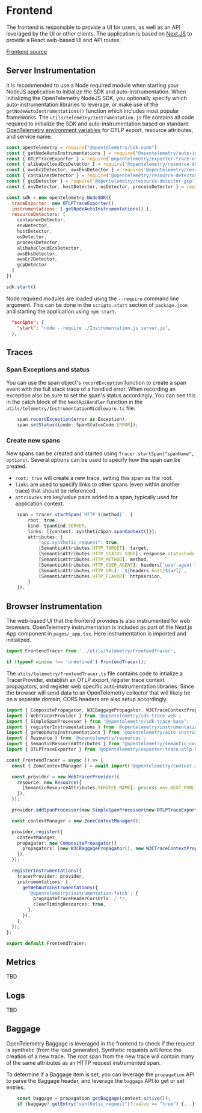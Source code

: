 # Frontend

The frontend is responsible to provide a UI for users, as well
as an API leveraged by the UI or other clients. The application is based on
[Next.JS](https://nextjs.org/) to provide a React web-based UI and API routes.

[Frontend source](../../src/frontend/)

## Server Instrumentation

It is recommended to use a Node required module when starting your NodeJS
application to initialize the SDK and auto-instrumentation. When initializing
the OpenTelemetry NodeJS SDK, you optionally specify which auto-instrumentation
libraries to leverage, or make use of the `getNodeAutoInstrumentations()`
function which includes most popular frameworks. The `utils/telemetry/Instrumentation.js`
file contains all code required to initialize the SDK and auto-instrumentation
based on standard [OpenTelemetry environment variables](https://github.com/open-telemetry/opentelemetry-specification/blob/main/specification/sdk-environment-variables.md)
for OTLP export, resource attributes, and service name.

```javascript
const opentelemetry = require("@opentelemetry/sdk-node")
const { getNodeAutoInstrumentations } = require("@opentelemetry/auto-instrumentations-node")
const { OTLPTraceExporter } = require('@opentelemetry/exporter-trace-otlp-grpc')
const { alibabaCloudEcsDetector } = require('@opentelemetry/resource-detector-alibaba-cloud')
const { awsEc2Detector, awsEksDetector } = require('@opentelemetry/resource-detector-aws')
const { containerDetector } = require('@opentelemetry/resource-detector-container')
const { gcpDetector } = require('@opentelemetry/resource-detector-gcp')
const { envDetector, hostDetector, osDetector, processDetector } = require('@opentelemetry/resources')

const sdk = new opentelemetry.NodeSDK({
  traceExporter: new OTLPTraceExporter(),
  instrumentations: [ getNodeAutoInstrumentations() ],
  resourceDetectors: [
    containerDetector,
    envDetector,
    hostDetector,
    osDetector,
    processDetector,
    alibabaCloudEcsDetector,
    awsEksDetector,
    awsEc2Detector,
    gcpDetector
  ]
})

sdk.start()
```

Node required modules are loaded using the `--require` command line argument.
This can be done in the `scripts.start` section of `package.json` and starting
the application using `npm start`.

```json
  "scripts": {
    "start": "node --require ./Instrumentation.js server.js",
  },
```

## Traces

### Span Exceptions and status

You can use the span object's `recordException` function to create a span event
with the full stack trace of a handled error. When recording an exception also
be sure to set the span's status accordingly. You can see this in the catch
block of the `NextApiHandler` function in the `utils/telemetry/InstrumentationMiddleware.ts`
file.

```typescript
    span.recordException(error as Exception);
    span.setStatus({code: SpanStatusCode.ERROR});
```

### Create new spans

New spans can be created and started using `Tracer.startSpan("spanName", options)`.
Several options can be used to specify how the span can be created.

- `root: true` will create a new trace, setting this span as the root.
- `links` are used to specify links to other spans (even within another trace)
that should be referenced.
- `attributes` are key/value pairs added to a span, typically used for
application context.

```typescript
    span = tracer.startSpan(`HTTP ${method}`, {
        root: true,
        kind: SpanKind.SERVER,
        links: [{context: syntheticSpan.spanContext()}],
        attributes: {
            "app.synthetic_request": true,
            [SemanticAttributes.HTTP_TARGET]: target,
            [SemanticAttributes.HTTP_STATUS_CODE]: response.statusCode,
            [SemanticAttributes.HTTP_METHOD]: method,
            [SemanticAttributes.HTTP_USER_AGENT]: headers['user-agent'] || '',
            [SemanticAttributes.HTTP_URL]: `${headers.host}${url}`,
            [SemanticAttributes.HTTP_FLAVOR]: httpVersion,
        }
    });
```

## Browser Instrumentation

The web-based UI that the frontend provides is also instrumented for web
browsers. OpenTelemetry instrumentation is included as part of the Next.js App
component in `pages/_app.tsx`. Here instrumentation is imported and
initialized.

```typescript
import FrontendTracer from '../utils/telemetry/FrontendTracer';

if (typeof window !== 'undefined') FrontendTracer();
```

The `utils/telemetry/FrontendTracer.ts` file contains code to intialize a
TracerProvider, establish an OTLP export, register trace context propagators,
and register web specific auto-instrumentation libraries. Since the browser
will send data to an OpenTelemetry collector that will likely be on a separate
domain, CORS headers are also setup accordingly.

```typescript
import { CompositePropagator, W3CBaggagePropagator, W3CTraceContextPropagator } from '@opentelemetry/core';
import { WebTracerProvider } from '@opentelemetry/sdk-trace-web';
import { SimpleSpanProcessor } from '@opentelemetry/sdk-trace-base';
import { registerInstrumentations } from '@opentelemetry/instrumentation';
import { getWebAutoInstrumentations } from '@opentelemetry/auto-instrumentations-web';
import { Resource } from '@opentelemetry/resources';
import { SemanticResourceAttributes } from '@opentelemetry/semantic-conventions';
import { OTLPTraceExporter } from '@opentelemetry/exporter-trace-otlp-http';

const FrontendTracer = async () => {
  const { ZoneContextManager } = await import('@opentelemetry/context-zone');

  const provider = new WebTracerProvider({
    resource: new Resource({
      [SemanticResourceAttributes.SERVICE_NAME]: process.env.NEXT_PUBLIC_OTEL_SERVICE_NAME,
    }),
  });

  provider.addSpanProcessor(new SimpleSpanProcessor(new OTLPTraceExporter()));

  const contextManager = new ZoneContextManager();

  provider.register({
    contextManager,
    propagator: new CompositePropagator({
      propagators: [new W3CBaggagePropagator(), new W3CTraceContextPropagator()],
    }),
  });

  registerInstrumentations({
    tracerProvider: provider,
    instrumentations: [
      getWebAutoInstrumentations({
        '@opentelemetry/instrumentation-fetch': {
          propagateTraceHeaderCorsUrls: /.*/,
          clearTimingResources: true,
        },
      }),
    ],
  });
};

export default FrontendTracer;
```

## Metrics

TBD

## Logs

TBD

## Baggage

OpenTelemetry Baggage is leveraged in the frontend to check if the request is
synthetic (from the load generator). Synthetic requests will force the creation
of a new trace. The root span from the new trace will contain many of the same
attributes as an HTTP request instrumented span.

To determine if a Baggage item is set, you can leverage the `propagation` API
to parse the Baggage header, and leverage the `baggage` API to get or
set entries.

```typescript
    const baggage = propagation.getBaggage(context.active());
    if (baggage?.getEntry("synthetic_request")?.value == "true") {...}
```
